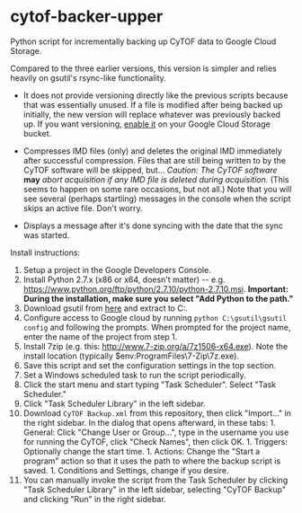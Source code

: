 cytof-backer-upper
==================

Python script for incrementally backing up CyTOF data to Google Cloud Storage.

Compared to the three earlier versions, this version is simpler and relies heavily on gsutil's rsync-like functionality.

- It does not provide versioning directly like the previous scripts because that was essentially unused. If a file is modified after being backed up initially, the new version will replace whatever was previously backed up. If you want versioning, [enable it](https://cloud.google.com/storage/docs/object-versioning#_Enabling) on your Google Cloud Storage bucket.

- Compresses IMD files (only) and deletes the original IMD immediately after successful compression. Files that are still being written to by the CyTOF software will be skipped, but... *Caution: The CyTOF software* **may** *abort acquisition if any IMD file is deleted during acquisition.* (This seems to happen on some rare occasions, but not all.) Note that you will see several (perhaps startling) messages in the console when the script skips an active file. Don't worry.

- Displays a message after it's done syncing with the date that the sync was started.

Install instructions:

1. Setup a project in the Google Developers Console.
1. Install Python 2.7.x (x86 or x64, doesn't matter) -- e.g. https://www.python.org/ftp/python/2.7.10/python-2.7.10.msi. **Important: During the installation, make sure you select "Add Python to the path."**
1. Download gsutil from [here](https://storage.googleapis.com/pub/gsutil.zip) and extract to C:\.
1. Configure access to Google cloud by running `python C:\gsutil\gsutil config` and following the prompts. When prompted for the project name, enter the name of the project from step 1.
1. Install 7zip (e.g. this: http://www.7-zip.org/a/7z1506-x64.exe). Note the install location (typically $env:ProgramFiles\7-Zip\7z.exe).
1. Save this script and set the configuration settings in the top section.
1. Set a Windows scheduled task to run the script periodically.
  1. Click the start menu and start typing "Task Scheduler". Select "Task Scheduler."
  1. Click "Task Scheduler Library" in the left sidebar.
  1. Download `CyTOF Backup.xml` from this repository, then click "Import..." in the right sidebar. In the dialog that opens afterward, in these tabs:
    1. General: Click "Change User or Group...", type in the username you use for running the CyTOF, click "Check Names", then click OK.
    1. Triggers: Optionally change the start time.
    1. Actions: Change the "Start a program" action so that it uses the path to where the backup script is saved.
    1. Conditions and Settings, change if you desire.
  1. You can manually invoke the script from the Task Scheduler by clicking "Task Scheduler Library" in the left sidebar, selecting "CyTOF Backup" and clicking "Run" in the right sidebar.
